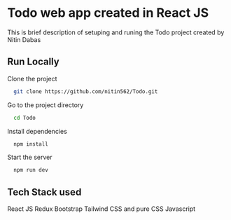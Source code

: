 
# Todo web app created in React JS 
This is brief description of setuping and runing the Todo project created by Nitin Dabas
## Run Locally

Clone the project

```bash
  git clone https://github.com/nitin562/Todo.git
```

Go to the project directory

```bash
  cd Todo
```

Install dependencies

```bash
  npm install
```

Start the server

```bash
  npm run dev
```

## Tech Stack used
React JS
Redux
Bootstrap
Tailwind CSS and pure CSS
Javascript